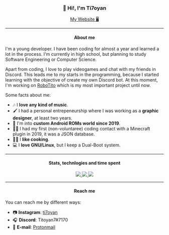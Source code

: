 <h3 align="center">👋 Hi!, I'm Ti7oyan</h3>

<p align="center">
  <a href="https://ti7oyan.github.io/" target="__blank">My Website 🖥</a>
</p>

---
<h4 align="center">About me</h4>
I'm a young developer. I have been coding for almost a year and learned a lot in the process. I'm currently in high school, but planning to study Software Engineering or Computer Science.  

Apart from coding, I love to play videogames and chat with my friends in Discord. This leads me to my starts in the programming, because I started learning with the objective of create my own Discord bot. At this moment, I'm working on [RoboTito](https://github.com/Ti7oyan/RoboTito) which is my most important project until now.  

Some facts about me:
- 🎶 I **love any kind of music**.
- 🖌 I had a personal entrepeneurship where I was working as a **graphic designer**, at least two years.
- 📱 I'm into **custom Android ROMs world since 2019**.
- 👨‍💻 I had my first (non-voluntaree) coding contact with a Minecraft plugin in 2019, it was a JSON database.
- 👨‍🍳 I **like cooking**.
- 💻 I **love GNU/Linux**, but I keep a Dual-Boot system.

---
<h4 align="center">Stats, technlogies and time spent</h4>
<p align="center">
  <a href="https://github.com/anuraghazra/github-readme-stats">
    <img src="https://github-readme-stats.vercel.app/api?username=Ti7oyan&theme=dark&show_icons=true">
  </a>
  <a href="https://github.com/anuraghazra/github-readme-stats">
    <img src="https://github-readme-stats.vercel.app/api/top-langs/?username=Ti7oyan&theme=dark">
  </a>
  <a href="https://github.com/anuraghazra/github-readme-stats">
    <img src="https://github-readme-stats.vercel.app/api/wakatime?username=Ti7oyan&theme=dark&layout=compact&langs_count=10">
  </a>
</p>

---
<h4 align="center">Reach me</h4>

You can reach me by different ways:
- 📷 **Instagram**: [ti7oyan](https://instagram.com/ti7oyan)
- 🎧 **Discord**: Titoyan7#7170
- 📨 **E-mail**: [Protonmail](mailto:ticiano.morvan@protonmail.com)
